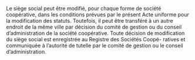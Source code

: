 Le siège social peut être modifié, pour chaque forme de société coopérative, dans les conditions prévues par le présent Acte uniforme pour la modification des statuts.
Toutefois, il peut être transféré à un autre endroit de la même ville par décision du comité de gestion ou du conseil d’administration de la société coopérative.
Toute décision de modification du siège social est enregistrée au Registre des Sociétés Coopé- ratives et communiquée à l’autorité de tutelle par le comité de gestion ou le conseil d’administration.